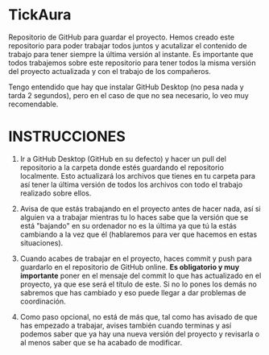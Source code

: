 # TickAura

Repositorio de GitHub para guardar el proyecto.
Hemos creado este repositorio para poder trabajar todos juntos y acutalizar el contenido de trabajo para tener siempre la última versión al instante. Es importante que todos trabajemos sobre este repositorio para tener todos la misma versión del proyecto actualizada y con el trabajo de los compañeros.

Tengo entendido que hay que instalar GitHub Desktop (no pesa nada y tarda 2 segundos), pero en el caso de que no sea necesario, lo veo muy recomendable.

# INSTRUCCIONES

1. Ir a GitHub Desktop (GitHub en su defecto) y hacer un pull del repositorio a la carpeta donde estés guardando el repositorio localmente. Esto actualizará los archivos que tienes en tu carpeta para así tener la última versión de todos los archivos con todo el trabajo realizado sobre ellos.

2. Avisa de que estás trabajando en el proyecto antes de hacer nada, así si alguien va a trabajar mientras tu lo haces sabe que la versión que se está "bajando" en su ordenador no es la última ya que tú la estás cambiando a la vez que él (hablaremos para ver que hacemos en estas situaciones).

3. Cuando acabes de trabajar en el proyecto, haces commit y push para guardarlo en el repositorio de GitHub online. **Es obligatorio y muy importante** poner en el mensaje del commit lo que has actualizado en el proyecto, ya que ese será el título de este. Si no lo pones los demás no sabremos que has cambiado y eso puede llegar a dar problemas de coordinación.

4. Como paso opcional, no está de más que, tal como has avisado de que has empezado a trabajar, avises también cuando terminas y así podemos saber que ya hay una nueva versión del proyecto y revisarla o al menos saber que se ha acabado de modificar.
